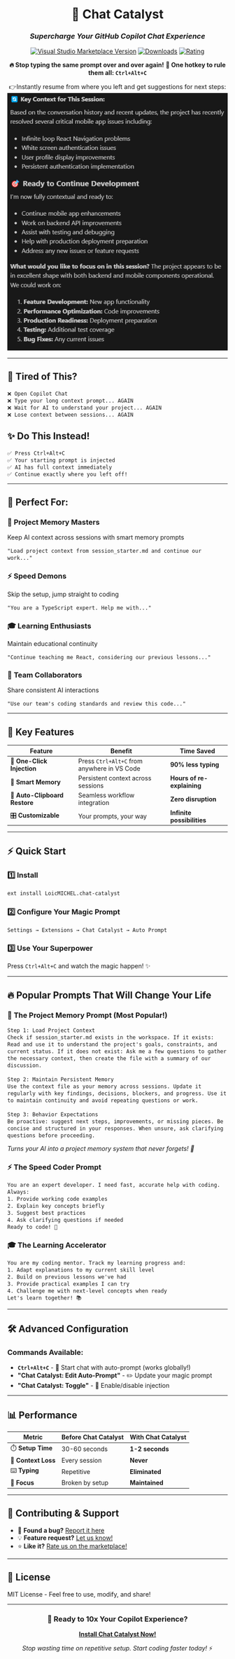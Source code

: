 <div align="center">

# 🚀 Chat Catalyst
### *Supercharge Your GitHub Copilot Chat Experience*

[![Visual Studio Marketplace Version](https://img.shields.io/visual-studio-marketplace/v/LoicMICHEL.chat-catalyst?color=blue&label=VS%20Code%20Marketplace)](https://marketplace.visualstudio.com/items?itemName=LoicMICHEL.chat-catalyst)
[![Downloads](https://img.shields.io/visual-studio-marketplace/d/LoicMICHEL.chat-catalyst?color=green)](https://marketplace.visualstudio.com/items?itemName=LoicMICHEL.chat-catalyst)
[![Rating](https://img.shields.io/visual-studio-marketplace/r/LoicMICHEL.chat-catalyst?color=yellow)](https://marketplace.visualstudio.com/items?itemName=LoicMICHEL.chat-catalyst)

**🔥 Stop typing the same prompt over and over again!**
**🎯 One hotkey to rule them all: `Ctrl+Alt+C`**

👉Instantly resume from where you left and get suggestions for next steps:
![Demo](demo.png)

</div>

---

## 🤔 **Tired of This?**
```
❌ Open Copilot Chat
❌ Type your long context prompt... AGAIN
❌ Wait for AI to understand your project... AGAIN
❌ Lose context between sessions... AGAIN
```

## ✨ **Do This Instead!**
```
✅ Press Ctrl+Alt+C
✅ Your starting prompt is injected
✅ AI has full context immediately
✅ Continue exactly where you left off!
```

---

## 🎯 **Perfect For:**

### 🧠 **Project Memory Masters**
Keep AI context across sessions with smart memory prompts
```
"Load project context from session_starter.md and continue our work..."
```

### ⚡ **Speed Demons**
Skip the setup, jump straight to coding
```
"You are a TypeScript expert. Help me with..."
```

### 🎓 **Learning Enthusiasts**
Maintain educational continuity
```
"Continue teaching me React, considering our previous lessons..."
```

### 👥 **Team Collaborators**
Share consistent AI interactions
```
"Use our team's coding standards and review this code..."
```

---

## 🚀 **Key Features**

| Feature | Benefit | Time Saved |
|---------|---------|------------|
| 🎯 **One-Click Injection** | Press `Ctrl+Alt+C` from anywhere in VS Code | **90% less typing** |
| 🧠 **Smart Memory** | Persistent context across sessions | **Hours of re-explaining** |
| 🔄 **Auto-Clipboard Restore** | Seamless workflow integration | **Zero disruption** |
| 🎛️ **Customizable** | Your prompts, your way | **Infinite possibilities** |

---

## ⚡ **Quick Start**

### 1️⃣ **Install**
```bash
ext install LoicMICHEL.chat-catalyst
```

### 2️⃣ **Configure Your Magic Prompt**
`Settings → Extensions → Chat Catalyst → Auto Prompt`

### 3️⃣ **Use Your Superpower**
Press `Ctrl+Alt+C` and watch the magic happen! ✨

---

## 🔥 **Popular Prompts That Will Change Your Life**

### 🧠 **The Project Memory Prompt** (Most Popular!)
```
Step 1: Load Project Context
Check if session_starter.md exists in the workspace. If it exists: Read and use it to understand the project's goals, constraints, and current status. If it does not exist: Ask me a few questions to gather the necessary context, then create the file with a summary of our discussion.

Step 2: Maintain Persistent Memory
Use the context file as your memory across sessions. Update it regularly with key findings, decisions, blockers, and progress. Use it to maintain continuity and avoid repeating questions or work.

Step 3: Behavior Expectations
Be proactive: suggest next steps, improvements, or missing pieces. Be concise and structured in your responses. When unsure, ask clarifying questions before proceeding.
```
*Turns your AI into a project memory system that never forgets! 🤯*

### ⚡ **The Speed Coder Prompt**
```
You are an expert developer. I need fast, accurate help with coding. Always:
1. Provide working code examples
2. Explain key concepts briefly
3. Suggest best practices
4. Ask clarifying questions if needed
Ready to code! 🚀
```

### 🎓 **The Learning Accelerator**
```
You are my coding mentor. Track my learning progress and:
1. Adapt explanations to my current skill level
2. Build on previous lessons we've had
3. Provide practical examples I can try
4. Challenge me with next-level concepts when ready
Let's learn together! 📚
```

---

## 🛠️ **Advanced Configuration**

### Commands Available:
- **`Ctrl+Alt+C`** - 🚀 Start chat with auto-prompt (works globally!)
- **"Chat Catalyst: Edit Auto-Prompt"** - ✏️ Update your magic prompt
- **"Chat Catalyst: Toggle"** - 🔄 Enable/disable injection

---

## 📊 **Performance**

| Metric | Before Chat Catalyst | With Chat Catalyst |
|--------|---------------------|-------------------|
| ⏱️ **Setup Time** | 30-60 seconds | **1-2 seconds** |
| 🔄 **Context Loss** | Every session | **Never** |
| ⌨️ **Typing** | Repetitive | **Eliminated** |
| 🎯 **Focus** | Broken by setup | **Maintained** |

---

## 🤝 **Contributing & Support**

- 🐛 **Found a bug?** [Report it here](https://github.com/kayasax/chat-catalyst/issues)
- 💡 **Feature request?** [Let us know!](https://github.com/kayasax/chat-catalyst/issues)
- ⭐ **Like it?** [Rate us on the marketplace!](https://marketplace.visualstudio.com/items?itemName=LoicMICHEL.chat-catalyst)

---

## 📝 **License**

MIT License - Feel free to use, modify, and share!

---

<div align="center">

### 🚀 **Ready to 10x Your Copilot Experience?**

**[Install Chat Catalyst Now!](https://marketplace.visualstudio.com/items?itemName=LoicMICHEL.chat-catalyst)**

*Stop wasting time on repetitive setup. Start coding faster today!* ⚡

</div>
